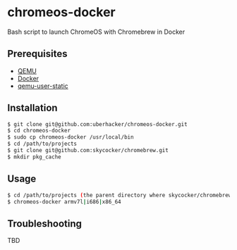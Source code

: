 # chromeos-docker
Bash script to launch ChromeOS with Chromebrew in Docker

## Prerequisites
- [QEMU](https://www.qemu.org/)
- [Docker](https://hub.docker.com/search?offering=community&operating_system=linux&q=&type=edition)
- [qemu-user-static](https://github.com/multiarch/qemu-user-static)

## Installation
```bash
$ git clone git@github.com:uberhacker/chromeos-docker.git
$ cd chromeos-docker
$ sudo cp chromeos-docker /usr/local/bin
$ cd /path/to/projects
$ git clone git@github.com:skycocker/chromebrew.git
$ mkdir pkg_cache
```

## Usage
```bash
$ cd /path/to/projects (the parent directory where skycocker/chromebrew was cloned)
$ chromeos-docker armv7l|i686|x86_64
```

## Troubleshooting
TBD
